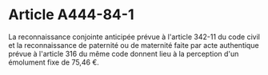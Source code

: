 # Article A444-84-1

La reconnaissance conjointe anticipée prévue à l'article 342-11 du code civil et la reconnaissance de paternité ou de maternité faite par acte authentique prévue à l'article 316 du même code donnent lieu à la perception d'un émolument fixe de 75,46 €.
